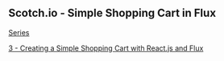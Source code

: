 ## Scotch.io - Simple Shopping Cart in Flux

[Series](https://scotch.io/courses/getting-started-with-facebooks-react-js)

[3 - Creating a Simple Shopping Cart with React.js and Flux](https://scotch.io/tutorials/creating-a-simple-shopping-cart-with-react-js-and-flux)
